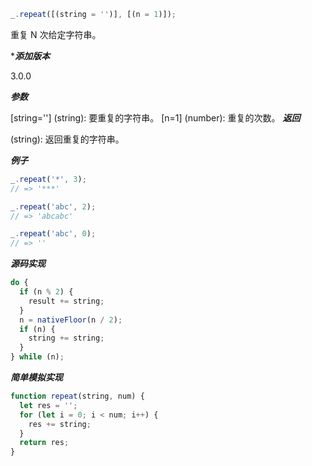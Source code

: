 ```js
_.repeat([(string = '')], [(n = 1)]);
```

重复 N 次给定字符串。

\***_添加版本_**

3.0.0

**_参数_**

[string=''] (string): 要重复的字符串。
[n=1] (number): 重复的次数。
**_返回_**

(string): 返回重复的字符串。

**_例子_**

```js
_.repeat('*', 3);
// => '***'

_.repeat('abc', 2);
// => 'abcabc'

_.repeat('abc', 0);
// => ''
```

**_源码实现_**

```js
do {
  if (n % 2) {
    result += string;
  }
  n = nativeFloor(n / 2);
  if (n) {
    string += string;
  }
} while (n);
```

**_简单模拟实现_**

```js
function repeat(string, num) {
  let res = '';
  for (let i = 0; i < num; i++) {
    res += string;
  }
  return res;
}
```
